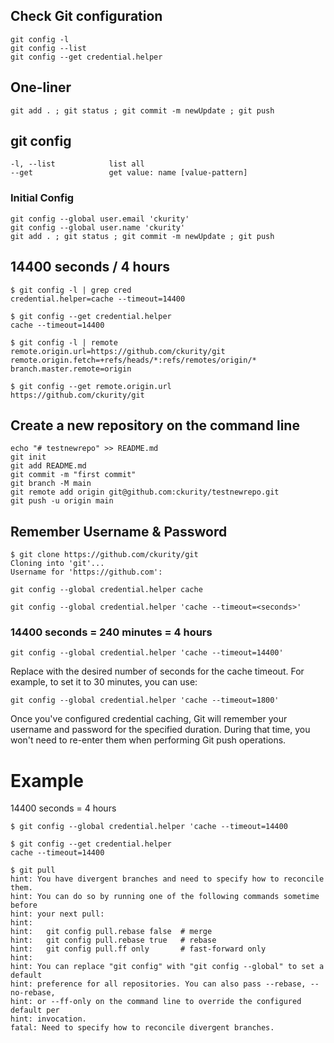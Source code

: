 ## Check Git configuration
```
git config -l
git config --list
git config --get credential.helper
```
## One-liner
```
git add . ; git status ; git commit -m newUpdate ; git push
```

## git config
```
-l, --list            list all
--get                 get value: name [value-pattern]
```

### Initial Config
```
git config --global user.email 'ckurity'
git config --global user.name 'ckurity'
git add . ; git status ; git commit -m newUpdate ; git push
```

## 14400 seconds / 4 hours
```
$ git config -l | grep cred
credential.helper=cache --timeout=14400

$ git config --get credential.helper
cache --timeout=14400

$ git config -l | remote
remote.origin.url=https://github.com/ckurity/git
remote.origin.fetch=+refs/heads/*:refs/remotes/origin/*
branch.master.remote=origin

$ git config --get remote.origin.url 
https://github.com/ckurity/git
```
## Create a new repository on the command line
```
echo "# testnewrepo" >> README.md
git init
git add README.md
git commit -m "first commit"
git branch -M main
git remote add origin git@github.com:ckurity/testnewrepo.git
git push -u origin main
```
## Remember Username & Password
```
$ git clone https://github.com/ckurity/git
Cloning into 'git'...
Username for 'https://github.com':
```
```
git config --global credential.helper cache
```
```
git config --global credential.helper 'cache --timeout=<seconds>'
```

### 14400 seconds = 240 minutes = 4 hours
```
git config --global credential.helper 'cache --timeout=14400'
```
Replace <seconds> with the desired number of seconds for the cache timeout. For example, to set it to 30 minutes, you can use:
```
git config --global credential.helper 'cache --timeout=1800'
```
Once you've configured credential caching, Git will remember your username and password for the specified duration. During that time, you won't need to re-enter them when performing Git push operations.

# Example
14400 seconds = 4 hours
```
$ git config --global credential.helper 'cache --timeout=14400
```
```
$ git config --get credential.helper
cache --timeout=14400
```

```
$ git pull                                             
hint: You have divergent branches and need to specify how to reconcile them.
hint: You can do so by running one of the following commands sometime before                                                         
hint: your next pull:                                                                                                                
hint: 
hint:   git config pull.rebase false  # merge
hint:   git config pull.rebase true   # rebase
hint:   git config pull.ff only       # fast-forward only
hint: 
hint: You can replace "git config" with "git config --global" to set a default
hint: preference for all repositories. You can also pass --rebase, --no-rebase,
hint: or --ff-only on the command line to override the configured default per
hint: invocation.
fatal: Need to specify how to reconcile divergent branches.
```